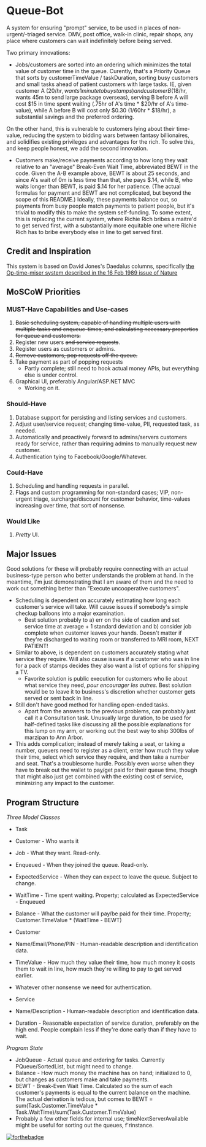 # Queue-Bot

A system for ensuring "prompt" service, to be used in places of non-urgent/-triaged service. DMV, post office, walk-in clinic, repair shops, any place where customers can wait indefinitely before being served.

Two primary innovations:
* Jobs/customers are sorted into an ordering which minimizes the total value of customer time in the queue. Curently, that's a Priority Queue that sorts by customerTimeValue / taskDuration, sorting busy customers and small tasks ahead of patient customers with large tasks. IE, given customer A ($20/hr, wants 1 minute to buy stamps) and customer B($18/hr, wants 45m to send large package overseas), serving B before A will cost $15 in time spent waiting (.75hr of A's time * $20/hr of A's time-value), while A before B will cost only $0.30 (1/60hr * $18/hr), a substantial savings and the preferred ordering.

On the other hand, this is vulnerable to customers lying about their time-value, reducing the system to bidding wars between fantasy billionaires, and solidifies existing privileges and advantages for the rich. To solve this, and keep people honest, we add the second innovation.

* Customers make/receive payments according to how long they wait relative to an "average" Break-Even Wait Time, abbreviated BEWT in the code. Given the A-B example above, BEWT is about 25 seconds, and since A's wait of 0m is less time than that, she pays $.14, while B, who waits longer than BEWT, is paid $.14 for her patience. (The actual formulas for payment and BEWT are not complicated, but beyond the scope of this README.) Ideally, these payments balance out, so payments from busy people match payments to patient people, but it's trivial to modify this to make the system self-funding. To some extent, this is replacing the current system, where Richie Rich bribes a maitre'd to get served first, with a substantially more equitable one where Richie Rich has to bribe everybody else in line to get served first.


## Credit and Inspiration
This system is based on David Jones's Daedalus columns, specifically [the Op-time-miser system described in the 16 Feb 1989 issue of Nature](http://www.nature.com/nature/journal/v337/n6208/pdf/337604a0.pdf)


## MoSCoW Priorities   
### MUST-Have Capabilities and Use-cases
1. ~~Basic scheduling system, capable of handling multiple users with multiple tasks and enqueue-times, and calculating necessary properties for queue and customers.~~
2. Register new users ~~and service requests~~.
2. Register users as customers or admins.
3. ~~Remove customers, pop requests off the queue.~~
1. Take payment as part of popping requests
    * Partly complete; still need to hook actual money APIs, but everything else is under control.
1. Graphical UI, preferably Angular/ASP.NET MVC
    * Working on it.

### Should-Have
1. Database support for persisting and listing services and customers.
1. Adjust user/service request; changing time-value, PII, requested task, as needed.
1. Automatically and proactively forward to admins/servers customers ready for service, rather than requiring admins to manually request new customer.
1. Authentication tying to Facebook/Google/Whatever.

### Could-Have
1. Scheduling and handling requests in parallel.
1. Flags and custom programming for non-standard cases; VIP, non-urgent triage, surcharge/discount for customer behavior, time-values increasing over time, that sort of nonsense.

### Would Like
1. *Pretty* UI.

## Major Issues
Good solutions for these will probably require connecting with an actual business-type person who better understands the problem at hand. In the meantime, I'm just demonstrating that I am aware of them and the need to work out something better than "Execute uncooperative customers".
* Scheduling is dependent on accurately estimating how long each customer's service will take. Will cause issues if somebody's simple checkup balloons into a major examination.
  * Best solution probably to a) err on the side of caution and set service time at average + 1 standard deviation and b) consider job complete when customer leaves your hands. Doesn't matter if they're discharged to waiting room or transferred to MRI room, NEXT PATIENT!
* Similar to above, is dependent on customers accurately stating what service they require. Will also cause issues if a customer who was in line for a pack of stamps decides they also want a list of options for shipping a TV.
  * Favorite solution is public execution for customers who lie about what service they need, *pour encourager les autres*. Best solution would be to leave it to business's discretion whether customer gets served or sent back in line.
* Still don't have good method for handling open-ended tasks.
  * Apart from the answers to the previous problems, can probably just call it a Consultation task. Unusually large duration, to be used for half-defined tasks like discussing all the possible explanations for this lump on my arm, or working out the best way to ship 300lbs of marzipan to Ann Arbor.
* This adds complication; instead of merely taking a seat, or taking a number, queuers need to register as a client, enter how much they value their time, select which service they require, and then take a number and seat. That's a troublesome hurdle. Possibly even worse when they have to break out the wallet to pay/get paid for their queue time, though that might also just get combined with the existing cost of service, minimizing any impact to the customer.

## Program Structure
_*Three Model Classes*_
* Task
 * Customer - Who wants it
 * Job - What they want. Read-only.
 * Enqueued - When they joined the queue. Read-only.
 * ExpectedService - When they can expect to leave the queue. Subject to change.
 * WaitTime - Time spent waiting. Property; calculated as ExpectedService - Enqueued
 * Balance - What the customer will pay/be paid for their time. Property; Customer.TimeValue * (WaitTime - BEWT)

* Customer
 * Name/Email/Phone/PIN - Human-readable description and identification data.
 * TimeValue - How much they value their time, how much money it costs them to wait in line, how much they're willing to pay to get served earlier.
 * Whatever other nonsense we need for authentication.

* Service
 * Name/Description - Human-readable description and identification data.
 * Duration - Reasonable expectation of service duration, preferably on the high end. People complain less if they're done early than if they have to wait.

*_Program State_*
* JobQueue - Actual queue and ordering for tasks. Currently PQueue/SortedList, but might need to change.
* Balance - How much money the machine has on hand; initialized to 0, but changes as customers make and take payments. 
* BEWT - Break-Even Wait Time. Calculated so the sum of each customer's payments is equal to the current balance on the machine. The actual derivation is tedious, but comes to BEWT = sum(Task.Customer.TimeValue * Task.WaitTime)/sum(Task.Customer.TimeValue)
* Probably a few other fields for internal use; timeNextServerAvailable might be useful for sorting out the queues, f'rinstance.

[![forthebadge](http://forthebadge.com/images/badges/approved-by-george-costanza.svg)](http://forthebadge.com)
